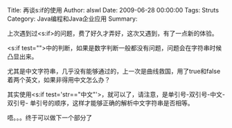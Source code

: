 Title: 再谈s:if的使用
Author: alswl
Date: 2009-06-28 00:00:00
Tags: Struts
Category: Java编程和Java企业应用
Summary: 

上次遇到过<s:if>的问题，费了好久才弄好，这次又遇到，有了一点新的体验。

<s:if test="">中的判断，如果是数字判断一般都没有问题，问题会在字符串时候凸显出来。

尤其是中文字符串，几乎没有能够通过的，上一次是曲线救国，用了true和false着两个英文，如果非得用中文怎么办？

其实使用<s:if test='str=="中文"'>，就可以了，请注意，是单引号-双引号-中文-双引号-
单引号的顺序，这样才能够正确的解析中文字符串是否相等。

唔。。。终于可以做下一个部分了

